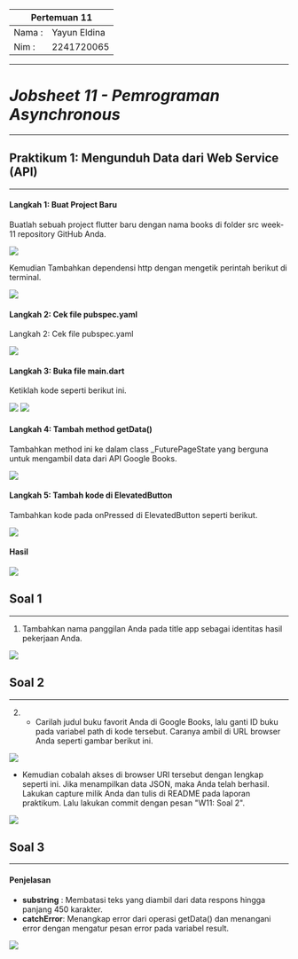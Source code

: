 <table>
    <thead>
        <th style="text-align: center;" colspan="2">Pertemuan 11</th>
    </thead>
    <tbody>
        <tr>
            <td>Nama :</td>
            <td>Yayun Eldina</td>
        </tr>
        <tr>
            <td>Nim :</td>
            <td>2241720065</td>
        </tr>
    </tbody>
</table>

**********
# *Jobsheet 11 - Pemrograman Asynchronous*
***********

## **Praktikum 1: Mengunduh Data dari Web Service (API)**

-----

#### **Langkah 1: Buat Project Baru**
Buatlah sebuah project flutter baru dengan nama books di folder src week-11 repository GitHub Anda. 

<img src="img/p1.1.png">

Kemudian Tambahkan dependensi http dengan mengetik perintah berikut di terminal.

<img src="img/p1.1,.png">

#### **Langkah 2: Cek file pubspec.yaml**
Langkah 2: Cek file pubspec.yaml

<img src="img/p1.2.png">

#### **Langkah 3: Buka file main.dart**
Ketiklah kode seperti berikut ini.

<img src="img/P1.3.png">

<img src="img/p1.3,.png">

#### **Langkah 4: Tambah method getData()**
Tambahkan method ini ke dalam class _FuturePageState yang berguna untuk mengambil data dari API Google Books.

<img src="img/p1.4.png">

#### **Langkah 5: Tambah kode di ElevatedButton**
Tambahkan kode pada onPressed di ElevatedButton seperti berikut.

<img src="img/p1.5.png">

#### **Hasil**

<img src="img/p1.hasil.png">

## **Soal 1**

-----
1. Tambahkan nama panggilan Anda pada title app sebagai identitas hasil pekerjaan Anda.

<img src="img/p1.3,.png">

## **Soal 2**

-----

2. - Carilah judul buku favorit Anda di Google Books, lalu ganti ID buku pada variabel path di kode tersebut. Caranya ambil di URL browser Anda seperti gambar berikut ini.

<img src="img/p1.4,.png">

- Kemudian cobalah akses di browser URI tersebut dengan lengkap seperti ini. Jika menampilkan data JSON, maka Anda telah berhasil. Lakukan capture milik Anda dan tulis di README pada laporan praktikum. Lalu lakukan commit dengan pesan "W11: Soal 2".

<img src="img/p1.4..png">


## **Soal 3**

-----

#### **Penjelasan**
- **substring** :
Membatasi teks yang diambil dari data respons hingga panjang 450 karakter.
- **catchError**:
Menangkap error dari operasi getData() dan menangani error dengan mengatur pesan error pada variabel result.

<img src="img/p1.hasil.png">